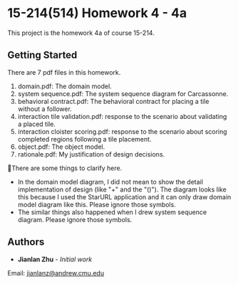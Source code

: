 # 15-214(514) Homework 4 - 4a

This project is the homework 4a of course 15-214.

## Getting Started

There are 7 pdf files in this homework.

1. domain.pdf: The domain model.
2. system sequence.pdf: The system sequence diagram for Carcassonne.
3. behavioral contract.pdf: The behavioral contract for placing a tile without a follower.
4. interaction tile validation.pdf: response to the scenario about validating a placed tile.
5. interaction cloister scoring.pdf: response to the scenario about scoring completed regions following a tile placement.
6. object.pdf: The object model.
7. rationale.pdf: My justification of design decisions.

There are some things to clarify here.

* In the domain model diagram, I did not mean to show the detail implementation of design (like "+" and the "()"). The diagram looks like this because I used the StarURL application and it can only draw domain model diagram like this. Please ignore those symbols.
* The similar things also happened when I drew system sequence diagram. Please ignore those symbols.

## Authors

* **Jianlan Zhu** - *Initial work*

Email: jianlanz@andrew.cmu.edu
